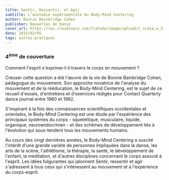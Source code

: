 ```yaml
---
title: Sentir, Ressentir, et Agir
subtitle: L’anatomie expérimentale du Body-Mind Centering
author: Bonnie Bainbridge Cohen
publisher: Nouvelles de Danse
cover_url: https://res.cloudinary.com/fcatuhe/image/upload/c_scale,w_512/v1711899163/raphaele-rodellar.fr/bibliotheque/9782930146201.jpg
date: 2015/02/05
tags: autres-pratiques
---
```


### 4<sup>ème</sup> de couverture

Comment l'esprit s'exprime-t-il travers le corps en mouvement ?

Creuser cette question a été l'œuvre de la vie de Bonnie Bainbridge Cohen, pédagogue du mouvement. Son approche novatrice de l'analyse du mouvement et de la rééducation, le Body-Mind Centering, est le sujet de ce recueil d'essais, d'entretiens et d'exercices rédigés pour Contact Quarterly dance journal entre 1980 et 1992.

S'inspirant à la fois des connaissances scientifiques occidentales et orientales, le Body-Mind Centering est une étude par l'expérience des principaux systèmes du corps - squelettique, musculaire, liquide, organique, neuroendocrinien - et des schèmes de développement liés à l'évolution qui sous-tendent tous les mouvements humains.

Au cours des vingt dernières années, le Body-Mind Centering a suscité l'intérêt d'une grande variété de personnes impliquées dans la danse, les arts de la scène, l'athlétisme, la thérapie, la santé, le développement de l'enfant, la méditation, et d'autres disciplines concernant le corps associé à l'esprit. Les idées fulgurantes qui jalonnent Sentir, ressentir et agir s'adressent à tous ceux qui s'intéressent au mouvement et à l'expérience du corps-esprit.
